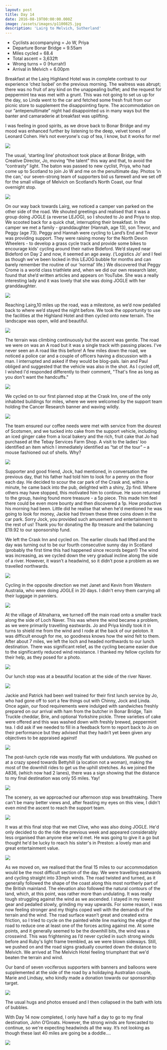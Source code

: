 ```yaml
---
layout: post
title: Day 14
date: 2016-08-19T00:00:00.000Z
image: /assets/images/p1100825.jpg
description: 'Lairg to Melvich, Sutherland'
---
```



* Cyclists accompanying = Jo W, Priya
* Departure Bonar Bridge = 9.55am
* Miles cycled = 68.4
* Total ascent = 3,632ft&nbsp;
* Wrong turns = 0 (Hurrah!)
* Arrival in Melvich = 6.00pm


Breakfast at the Lairg Highland Hotel was in complete contrast to our experience ‘chez Isobel’ on the previous morning. The waitress was abrupt; there was no fruit of any kind on the unappealing buffet; and the request for peppermint tea was met with a grunt. This was not going to set us up for the day, so Linda went to the car and fetched some fresh fruit from our picnic store to supplement the disappointing fayre. The accommodation on our “antepenultimate” night had disappointed us in many ways but the banter and camaraderie at breakfast was uplifting.&nbsp;

I was feeling in good spirits, as we drove back to Bonar Bridge and my mood was enhanced further by listening to the deep, velvet tones of Leonard Cohen. He’s not everyone's cup of tea, I know, but it works for me!

![](/uploads/versions/photo-1-1---x----1280-1007x---.jpg)

The usual, ‘starting line’ photoshoot took place at Bonar Bridge, with Creative Director, Jo, moving “the talent” this way and that, to avoid the “contrasty” light. The baton was passed to new cyclist, Priya, who had come up to Scotland to join Jo W and me on the penultimate day. Photos ‘in the can,’ our seven-strong team of supporters bid us farewell and we set off for the small village of Melvich on Scotland’s North Coast, our final overnight stop.

![](/uploads/versions/p1100822---x----1280-960x---.jpg)

On our way back towards Lairg, we noticed a camper van parked on the other side of the road. We shouted greetings and realised that it was a group doing JOGLE (a reverse LEJOG), so I shouted to Jo and Priya to stop. We scooted back for a quick chat, interrupting their breakfast. In the camper we met a family - granddaughter (Hannah, age 13), son Trevor, and Peggy (age 73). Peggy and Hannah were cycling to Land’s End and Trevor was providing support. They were raising money for the North Devon Wheelers - to develop a grass cycle track and provide some bikes to encourage kids' cycling around their native Bideford. We’d stayed near Bideford on Day 2 and now, it seemed an age away. (‘Logistics Jo’ and I feel as though we've been locked in this LEJOG bubble for months and can barely remember the routine of our ‘normal’ life.) We discovered that Peggy Crome is a world class triathlete and, when we did our own research later, found that she’d written articles and appears on YouTube. She was a really interesting lady and it was lovely that she was doing JOGLE with her granddaughter.

![](/uploads/versions/photo-2---x----913-1280x---.jpg)

Reaching Lairg,10 miles up the road, was a milestone, as we’d now pedalled back to where we’d stayed the night before. We took the opportunity to use the facilities at the Highland Hotel and then cycled onto new terrain. The landscape was open, wild and beautiful.

![](/uploads/versions/photo-3---x----1280-960x---.jpg)

The terrain was climbing continuously but the ascent was gentle. The road we were on was an A road but it was a single track with passing places. I've never seen an A road like this before! A few miles down the road, we noticed a police car and a couple of officers having a discussion with a man. I interrupted and asked if they would be blog-pals. Iain and Paul obliged and suggested that the vehicle was also in the shot. As I cycled off, I wished I'd responded differently to their comment, "That's fine as long as you don't want the handcuffs."

![](/uploads/versions/photo-4---x----1280-960x---.jpg)

We cycled on to our first planned stop at the Crask Inn, one of the only inhabited buildings for miles, where we were welcomed by the support team holding the Cancer Research banner and waving wildly.

![](/uploads/versions/p1100833---x----1280-960x---.jpg)

The team ensured our coffee needs were met with service from the dourest of Scotsmen, and we tucked into cake from the support vehicle, including an iced ginger cake from a local bakery and the rich, fruit cake that Jo had purchased at the Tebay Services Farm Shop. A visit to the ladies’ loo identified an item which I immediately identified as “tat of the tour” – a mouse fashioned out of shells. Why?

![](/uploads/versions/photo-5-1---x----1280-960x---.jpg)

Supporter and good friend, Jock, had mentioned, in conversation the previous day, that his father had told him to look for a penny on the floor each day. He decided to scour the car park of the Crask and, within a minute, he came back into the pub, delighted with a shiny, 2p find. Where others may have stopped, this motivated him to continue. He soon returned to the group, having found more treasure - a 5p piece. This made him feel there could be even more bounty and then discovered a 1p. How productive his morning had been. Little did he realise that when he'd mentioned he was going to look for money, Jackie had thrown these three coins down in the car park. Sorry Jock, you provided such amusement and entertainment to the rest of us! Thank you for donating the 8p treasure and the balancing &pound;19.92 to our sponsorship fund.&nbsp;

We left the Crask Inn and cycled on. The earlier clouds had lifted and the day was turning out to be our fourth consecutive sunny day in Scotland (probably the first time this had happened since records began!) The wind was increasing, as we cycled down the very gradual incline along the side of a river. However, it wasn’t a headwind, so it didn’t pose a problem as we travelled northwards.

![](/uploads/versions/photo-6---x----1280-960x---.jpg)

Cycling in the opposite direction we met Janet and Kevin from Western Australia, who were doing JOGLE in 20 days. I didn't envy them carrying all their luggage in panniers.

![](/uploads/versions/photo-7---x----953-1280x---.jpg)

At the village of Altnaharra, we turned off the main road onto a smaller track along the side of Loch Naver. This was where the wind became a problem, as we were primarily travelling eastwards. Jo and Priya kindly took it in turns to shield me from the wind and I rode at the back of our peloton. It was difficult enough for me, so goodness knows how the wind felt to them. After about 7 miles, we left the loch and headed northwards to our lunch destination. There was significant relief, as the cycling became easier due to the significantly reduced wind resistance. I thanked my fellow cyclists for their help, as they posed for a photo.

![](/uploads/versions/photo-8---x----936-1280x---.jpg)

Our lunch stop was at a beautiful location at the side of the river Naver.&nbsp;

![](/uploads/versions/photo-9---x----1280-960x---.jpg)

Jackie and Patrick had been well trained for their first lunch service by Jo, who had gone off to sort a few things out with Chinny, Jock and Linda. Once again, our food requirements were indulged with sandwiches freshly prepared on our arrival with ham from the butcher in Bonar Bridge, Tain Truckle cheddar, Brie, and optional Yorkshire pickle. Three varieties of cake were offered and this was washed down with freshly brewed, peppermint tea. I did ask if we needed to fill in a feedback form to report back to Jo on their performance but they advised that they hadn’t yet been given any objectives to be appraised against!

![](/uploads/versions/photo-10-1---x----1280-960x---.jpg)

The post-lunch cycle ride was mostly flat with undulations. We pushed on at a crazy speed towards Bettyhill (a location not a woman), making the most of the downhill rides to get us the uphill stretches. As we joined the A836, (which now had 2 lanes), there was a sign showing that the distance to my final destination was only 55 miles. Yay!

![](/uploads/versions/photo-11---x----942-1280x---.jpg)

The scenery, as we approached our afternoon stop was breathtaking. There can't be many better views and, after feasting my eyes on this view, I didn't even mind the ascent to reach the support team.

![](/uploads/versions/photo-12---x----1280-575x---.jpg)

It was at this final stop that we met Clive, who was also doing JOGLE. He'd only decided to do the ride the previous week and appeared considerably less organised than anyone else we'd met. He was going to give it a go but thought he'd be lucky to reach his sister's in Preston: a lovely man and great entertainment value.

![](/uploads/versions/photo-13---x----897-1280x---.jpg)

As we moved on, we realised that the final 15 miles to our accommodation would be the most difficult section of the day. We were travelling eastwards and cycling straight into 33mph winds. The road twisted and turned, as it generally followed the shape of the coast along this most northerly part of the British mainland. The elevation also followed the natural contours of the land, which, at this point, was rather more than undulating. It was really tough struggling against the wind as we ascended. I stayed in my lowest gear and pedalled slowly, grinding my way upwards. For some reason, I was now feeling stronger and my thighs coped well with the demands of the terrain and the wind. The road surface wasn’t great and created extra friction, so I tried to cycle on the painted white line marking the edge of the road to reduce one at least one of the forces acting against me. At some points, and it generally seemed to be the downhill bits, the wind was a crosswind. This was frightening as I’d never cycled in such strong winds before and Ruby's light frame trembled, as we were blown sideways. Still, we pushed on and the road signs gradually counted down the distance to Melvich. We arrived at The Melvich Hotel feeling triumphant that we'd beaten the terrain and wind.&nbsp;

Our band of seven vociferous supporters with banners and balloons were supplemented at the side of the road by a holidaying Australian couple, Marie and Lindsay, who kindly made a donation towards our sponsorship target.

![](/uploads/versions/p1100851---x----1280-960x---.jpg)

The usual hugs and photos ensued and I then collapsed in the bath with lots of bubbles.&nbsp;

With Day 14 now completed, I only have half a day to go to my final destination, John O’Groats. However, the strong winds are forecasted to continue, so we're expecting headwinds all the way. It’s not looking as though these last 40 miles are going be a doddle….&nbsp;

![](/uploads/versions/p1100855---x----960-1280x---.jpg)